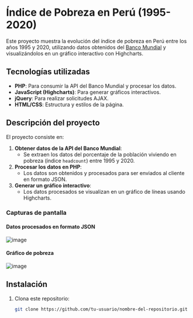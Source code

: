 # Índice de Pobreza en Perú (1995-2020)

Este proyecto muestra la evolución del índice de pobreza en Perú entre los años 1995 y 2020, utilizando datos obtenidos del [Banco Mundial](https://worldbank.org) y visualizándolos en un gráfico interactivo con Highcharts.

## Tecnologías utilizadas

- **PHP**: Para consumir la API del Banco Mundial y procesar los datos.
- **JavaScript (Highcharts)**: Para generar gráficos interactivos.
- **jQuery**: Para realizar solicitudes AJAX.
- **HTML/CSS**: Estructura y estilos de la página.

## Descripción del proyecto

El proyecto consiste en:
1. **Obtener datos de la API del Banco Mundial**:
   - Se extraen los datos del porcentaje de la población viviendo en pobreza (índice `headcount`) entre 1995 y 2020.
2. **Procesar los datos en PHP**:
   - Los datos son obtenidos y procesados para ser enviados al cliente en formato JSON.
3. **Generar un gráfico interactivo**:
   - Los datos procesados se visualizan en un gráfico de líneas usando Highcharts.

### Capturas de pantalla

#### **Datos procesados en formato JSON**
![image](https://github.com/user-attachments/assets/d632e9f9-bc9e-4671-a214-df85dbcc5227)


#### **Gráfico de pobreza**
![image](https://github.com/user-attachments/assets/05695c2d-a7ac-4254-bbe7-87a0bfcafec1)


## Instalación

1. Clona este repositorio:
   ```bash
   git clone https://github.com/tu-usuario/nombre-del-repositorio.git
